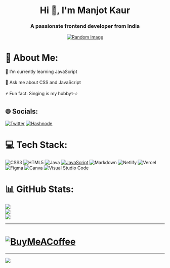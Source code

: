 <h1 align="center">Hi 👋, I'm Manjot Kaur</h1>
<h3 align="center">A passionate frontend developer from India</h3>

<div align="center">
  <a href="https://drive.google.com/file/d/1unC4AIP1WacgkBQmuHfEchM3yv19IdmF/view?usp=drive_link">
    <img src="https://drive.google.com/file/d/1unC4AIP1WacgkBQmuHfEchM3yv19IdmF/view?usp=drive_link" alt="Random Image">
    
  </a>
</div>

# 💫 About Me:
🌱 I’m currently learning JavaScript<br><br>💬 Ask me about CSS and JavaScript<br><br>⚡ Fun fact: Singing is my hobby✨🎶


## 🌐 Socials:
[![Twitter](https://img.shields.io/badge/Twitter-%231DA1F2.svg?style=for-the-badge&logo=Twitter&logoColor=white)](https://twitter.com/kaurmanjot20) 
[![Hashnode](https://img.shields.io/badge/Hashnode-2962FF?style=for-the-badge&logo=hashnode&logoColor=white)](https://hashnode.com/@kaurmanjot20)

# 💻 Tech Stack:
![CSS3](https://img.shields.io/badge/css3-%231572B6.svg?style=for-the-badge&logo=css3&logoColor=white) ![HTML5](https://img.shields.io/badge/html5-%23E34F26.svg?style=for-the-badge&logo=html5&logoColor=white) ![Java](https://img.shields.io/badge/java-%23ED8B00.svg?style=for-the-badge&logo=java&logoColor=white) [![JavaScript](https://img.shields.io/badge/javascript-%23323330.svg?style=for-the-badge&logo=javascript&logoColor=%23F7DF1E)](https://img.shields.io/badge/JavaScript-F7DF1E?style=for-the-badge&logo=javascript&logoColor=black) ![Markdown](https://img.shields.io/badge/markdown-%23000000.svg?style=for-the-badge&logo=markdown&logoColor=white) ![Netlify](https://img.shields.io/badge/netlify-%23000000.svg?style=for-the-badge&logo=netlify&logoColor=#00C7B7) ![Vercel](https://img.shields.io/badge/vercel-%23000000.svg?style=for-the-badge&logo=vercel&logoColor=white) 	![Figma](https://img.shields.io/badge/figma-%23F24E1E.svg?style=for-the-badge&logo=figma&logoColor=white) ![Canva](https://img.shields.io/badge/Canva-%2300C4CC.svg?style=for-the-badge&logo=Canva&logoColor=white) ![Visual Studio Code](https://img.shields.io/badge/Visual%20Studio%20Code-0078d7.svg?style=for-the-badge&logo=visual-studio-code&logoColor=white)
# 📊 GitHub Stats:
![](https://github-readme-stats.vercel.app/api?username=kaurmanjot20&theme=dark&hide_border=false&include_all_commits=false&count_private=false)<br/>
![](https://github-readme-streak-stats.herokuapp.com/?user=kaurmanjot20&theme=dark&hide_border=false)<br/>
![](https://github-readme-stats.vercel.app/api/top-langs/?username=kaurmanjot20&theme=dark&hide_border=false&include_all_commits=false&count_private=false&layout=compact)

---
# [![BuyMeACoffee](https://img.shields.io/badge/Buy%20Me%20a%20Coffee-ffdd00?style=for-the-badge&logo=buy-me-a-coffee&logoColor=black)](https://buymeacoffee.com/kaurmanjot20) 

---
[![](https://visitcount.itsvg.in/api?id=kaurmanjot20&icon=5&color=7)](https://visitcount.itsvg.in)

<!-- Proudly created with GPRM ( https://gprm.itsvg.in ) -->
